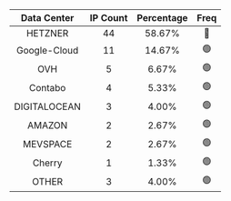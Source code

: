 | Data Center | IP Count | Percentage | Freq |
|:------------:|:--------:|:-----------:|:-----:|
| HETZNER | 44 | 58.67% | 🔴 |
| Google-Cloud | 11 | 14.67% | 🟢 |
| OVH | 5 | 6.67% | 🟢 |
| Contabo | 4 | 5.33% | 🟢 |
| DIGITALOCEAN | 3 | 4.00% | 🟢 |
| AMAZON | 2 | 2.67% | 🟢 |
| MEVSPACE | 2 | 2.67% | 🟢 |
| Cherry | 1 | 1.33% | 🟢 |
| OTHER | 3 | 4.00% | 🟢 |